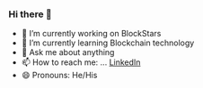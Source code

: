 ### Hi there 👋

<!--
**cawizca/cawizca** is a ✨ _special_ ✨ repository because its `README.md` (this file) appears on your GitHub profile.

Here are some ideas to get you started:
-->
- 🔭 I’m currently working on BlockStars
- 🌱 I’m currently learning Blockchain technology 
- 💬 Ask me about anything
- 📫 How to reach me: ... [LinkedIn](https://www.linkedin.com/in/kavishka-gardiarachchi-4816041b8/)
- 😄 Pronouns: He/His
<!-- - ⚡ Fun fact: ... -->
<!-- 
- 👯 I’m looking to collaborate on ...
- 🤔 I’m looking for help with ... 
-->

